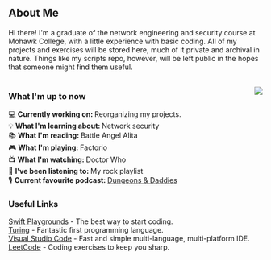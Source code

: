 ## About Me
Hi there! I'm a graduate of the network engineering and security course at Mohawk College, with a little experience with basic coding. All of my projects and exercises will be stored here, much of it private and archival in nature. Things like my scripts repo, however, will be left public in the hopes that someone might find them useful.<br>
<br>

<a href="#">
  <!-- Remove "&layout=compact" to switch to list view. This will likely look better once the list becomes longer. -->
  <!-- Add "&langs_count=x" to specify the number of languages displayed, where x is the number of languages. -->
  <img align="right" src="https://gediren-stats.vercel.app/api/top-langs?username=Gediren&langs_count=5" />
</a>

### What I'm up to now
<!-- Need to be careful of sentence length in this section, otherwise it runs into the graph. -->
💻 <b>Currently working on: </b>Reorganizing my projects.<br>
💡 <b>What I'm learning about: </b>Network security<br>
📚 <b>What I'm reading: </b>Battle Angel Alita<br>
🎮 <b>What I'm playing: </b>Factorio<br>
📺 <b>What I'm watching: </b>Doctor Who<br>
🎵 <b>I've been listening to: </b>My rock playlist<br>
🎙️ <b>Current favourite podcast: </b> <a href="https://www.dungeonsanddaddies.com/">Dungeons & Daddies</a><br>


### Useful Links
<a href="https://www.apple.com/swift/playgrounds/">Swift Playgrounds</a> - The best way to start coding.<br>
<a href="http://compsci.ca/holtsoft/">Turing</a> - Fantastic first programming language.<br>
<a href="https://code.visualstudio.com/">Visual Studio Code</a> - Fast and simple multi-language, multi-platform IDE.<br>
<a href="https://leetcode.com">LeetCode</a> - Coding exercises to keep you sharp.<br>
